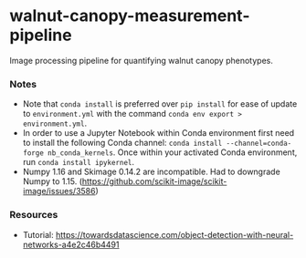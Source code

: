 # walnut-canopy-measurement-pipeline
Image processing pipeline for quantifying walnut canopy phenotypes.

### Notes

- Note that `conda install` is preferred over `pip install` for ease of update to `environment.yml` with the command `conda env export > environment.yml`.
- In order to use a Jupyter Notebook within Conda environment first need to install the following Conda channel:
`conda install --channel=conda-forge nb_conda_kernels`. Once within your activated Conda environment, run `conda install ipykernel`.
- Numpy 1.16 and Skimage 0.14.2 are incompatible. Had to downgrade Numpy to 1.15. (https://github.com/scikit-image/scikit-image/issues/3586)

### Resources
- Tutorial: https://towardsdatascience.com/object-detection-with-neural-networks-a4e2c46b4491
